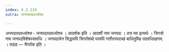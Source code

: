 ```yaml
---
index: 4.2.124
sutra: जनपदतदवध्योश्च

---
```

_जनपदतदवध्योश्च_ - जनपदतदवध्योश्च । आदर्शक इति । आदर्शो नाम जनपदः । तत्र भव इत्यर्थः । त्रिगत्रो नाम जनपदविशेषस्यावधिः । जनपदत्वेन सिद्धावपि त्रिगर्तशब्दे परमपि गर्तोत्तरपदच्छं बाधितुमिह तदवधिग्रहणम् । तदाह — त्रैगर्तक इति । 